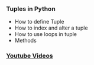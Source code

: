 ### Tuples in Python

* How to define Tuple
* How to index and alter a tuple
* How to use loops in tuple
* Methods

### [Youtube Videos](https://youtu.be/r9ChtTTT54s)
